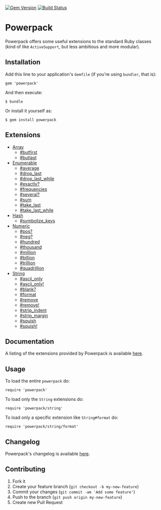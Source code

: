 [![Gem Version](https://badge.fury.io/rb/powerpack.png)](http://badge.fury.io/rb/powerpack)
[![Build Status](https://travis-ci.org/bbatsov/powerpack.png?branch=master)](https://travis-ci.org/bbatsov/powerpack)

# Powerpack

Powerpack offers some useful extensions to the standard Ruby classes (kind of like `ActiveSupport`, but less ambitious and more modular).

## Installation

Add this line to your application's `Gemfile` (if you're using `bundler`, that is):

    gem 'powerpack'

And then execute:

    $ bundle

Or install it yourself as:

    $ gem install powerpack

## Extensions

* [Array](http://rdoc.info/github/bbatsov/powerpack/Array)
    * [#butfirst](http://rdoc.info/github/bbatsov/powerpack/Array#butfirst-instance_method)
    * [#butlast](http://rdoc.info/github/bbatsov/powerpack/Array#butlast-instance_method)
* [Enumerable](http://rdoc.info/github/bbatsov/powerpack/Enumerable)
    * [#average](http://rdoc.info/github/bbatsov/powerpack/Enumerable#average-instance_method)
    * [#drop_last](http://rdoc.info/github/bbatsov/powerpack/Enumerable#drop_last-instance_method)
    * [#drop_last_while](http://rdoc.info/github/bbatsov/powerpack/Enumerable#drop_last_while-instance_method)
    * [#exactly?](http://rdoc.info/github/bbatsov/powerpack/Enumerable#exactly?-instance_method)
    * [#frequencies](http://rdoc.info/github/bbatsov/powerpack/Enumerable#frequencies-instance_method)
    * [#several?](http://rdoc.info/github/bbatsov/powerpack/Enumerable#several?-instance_method)
    * [#sum](http://rdoc.info/github/bbatsov/powerpack/Enumerable#sum-instance_method)
    * [#take_last](http://rdoc.info/github/bbatsov/powerpack/Enumerable#take_last-instance_method)
    * [#take_last_while](http://rdoc.info/github/bbatsov/powerpack/Enumerable#take_last_while-instance_method)
* [Hash](http://rdoc.info/github/bbatsov/powerpack/Hash)
    * [#symbolize_keys](http://rdoc.info/github/bbatsov/powerpack/Hash#symbolize_keys-instance_method)
* [Numeric](http://rdoc.info/github/bbatsov/powerpack/Numeric)
    * [#pos?](http://rdoc.info/github/bbatsov/powerpack/Numeric#pos?-instance_method)
    * [#neg?](http://rdoc.info/github/bbatsov/powerpack/Numeric#neg?-instance_method)
    * [#hundred](http://rdoc.info/github/bbatsov/powerpack/Numeric#hundred-instance_method)
    * [#thousand](http://rdoc.info/github/bbatsov/powerpack/Numeric#thousand-instance_method)
    * [#million](http://rdoc.info/github/bbatsov/powerpack/Numeric#million-instance_method)
    * [#billion](http://rdoc.info/github/bbatsov/powerpack/Numeric#billion-instance_method)
    * [#trillion](http://rdoc.info/github/bbatsov/powerpack/Numeric#trillion-instance_method)
    * [#quadrillion](http://rdoc.info/github/bbatsov/powerpack/Numeric#quadrillion-instance_method)
* [String](http://rdoc.info/github/bbatsov/powerpack/String)
    * [#ascii_only](http://rdoc.info/github/bbatsov/powerpack/String#ascii_only-instance_method)
    * [#ascii_only!](http://rdoc.info/github/bbatsov/powerpack/String#ascii_only!-instance_method)
    * [#blank?](http://rdoc.info/github/bbatsov/powerpack/String#blank?-instance_method)
    * [#format](http://rdoc.info/github/bbatsov/powerpack/String#format-instance_method)
    * [#remove](http://rdoc.info/github/bbatsov/powerpack/String#remove-instance_method)
    * [#remove!](http://rdoc.info/github/bbatsov/powerpack/String#remove!-instance_method)
    * [#strip_indent](http://rdoc.info/github/bbatsov/powerpack/String#strip_indent-instance_method)
    * [#strip_margin](http://rdoc.info/github/bbatsov/powerpack/String#strip_margin-instance_method)
    * [#squish](http://rdoc.info/github/bbatsov/powerpack/String#squish-instance_method)
    * [#squish!](http://rdoc.info/github/bbatsov/powerpack/String#squish!-instance_method)

## Documentation

A listing of the extensions provided by Powerpack is available
[here](http://rdoc.info/github/bbatsov/powerpack).

## Usage

To load the entire `powerpack` do:

```
require 'powerpack'
```

To load only the `String` extensions do:

```
require 'powerpack/string'
```

To load only a specific extension like `String#format` do:

```
require 'powerpack/string/format'
```

## Changelog

Powerpack's changelog is available [here](CHANGELOG.md).

## Contributing

1. Fork it
2. Create your feature branch (`git checkout -b my-new-feature`)
3. Commit your changes (`git commit -am 'Add some feature'`)
4. Push to the branch (`git push origin my-new-feature`)
5. Create new Pull Request
